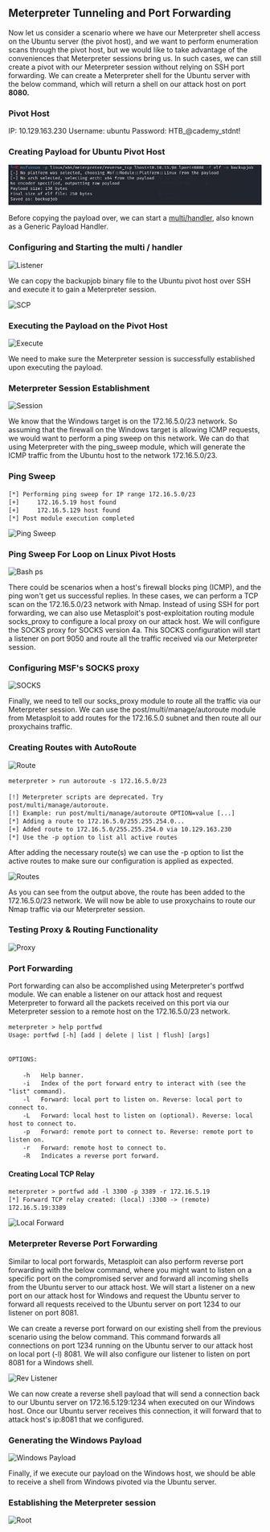 ## Meterpreter Tunneling and Port Forwarding

Now let us consider a scenario where we have our Meterpreter shell access on the Ubuntu server (the pivot host), and we want to perform enumeration scans through the pivot host, but we would like to take advantage of the conveniences that Meterpreter sessions bring us. In such cases, we can still create a pivot with our Meterpreter session without relying on SSH port forwarding. We can create a Meterpreter shell for the Ubuntu server with the below command, which will return a shell on our attack host on port **8080.**

### Pivot Host

IP: 10.129.163.230
Username: ubuntu
Password: HTB_@cademy_stdnt!

### Creating Payload for Ubuntu Pivot Host

![Payload](/Meterpreter-Tunneling-and-Port-Forwarding/images/met-payload.png) 

Before copying the payload over, we can start a [multi/handler](https://www.rapid7.com/db/modules/exploit/multi/handler/), also known as a Generic Payload Handler.


### Configuring and Starting the multi / handler

![Listener](/Pivoting-Tunneling-Port-Forwarding/Meterpreter-Tunneling-and-Port-Forwarding/images/listener.png) 

We can copy the backupjob binary file to the Ubuntu pivot host over SSH and execute it to gain a Meterpreter session.

![SCP](/Pivoting-Tunneling-Port-Forwarding/Meterpreter-Tunneling-and-Port-Forwarding/images/scp.png) 


### Executing the Payload on the Pivot Host

![Execute](/Pivoting-Tunneling-Port-Forwarding/Meterpreter-Tunneling-and-Port-Forwarding/images/execute.png) 

We need to make sure the Meterpreter session is successfully established upon executing the payload.

### Meterpreter Session Establishment

![Session](/Pivoting-Tunneling-Port-Forwarding/Meterpreter-Tunneling-and-Port-Forwarding/images/session.png) 

We know that the Windows target is on the 172.16.5.0/23 network. So assuming that the firewall on the Windows target is allowing ICMP requests, we would want to perform a ping sweep on this network. We can do that using Meterpreter with the ping_sweep module, which will generate the ICMP traffic from the Ubuntu host to the network 172.16.5.0/23.


### Ping Sweep

	[*] Performing ping sweep for IP range 172.16.5.0/23
	[+]     172.16.5.19 host found
	[+]     172.16.5.129 host found
	[*] Post module execution completed

![Ping Sweep](/Pivoting-Tunneling-Port-Forwarding/Meterpreter-Tunneling-and-Port-Forwarding/images/ping-sweep.png) 


### Ping Sweep For Loop on Linux Pivot Hosts

![Bash ps](/Pivoting-Tunneling-Port-Forwarding/Meterpreter-Tunneling-and-Port-Forwarding/images/bash-ping-sweep.png) 


There could be scenarios when a host's firewall blocks ping (ICMP), and the ping won't get us successful replies. In these cases, we can perform a TCP scan on the 172.16.5.0/23 network with Nmap. Instead of using SSH for port forwarding, we can also use Metasploit's post-exploitation routing module socks_proxy to configure a local proxy on our attack host. We will configure the SOCKS proxy for SOCKS version 4a. This SOCKS configuration will start a listener on port 9050 and route all the traffic received via our Meterpreter session.


### Configuring MSF's SOCKS proxy

![SOCKS](/Pivoting-Tunneling-Port-Forwarding/Meterpreter-Tunneling-and-Port-Forwarding/images/socks.png) 


Finally, we need to tell our socks_proxy module to route all the traffic via our Meterpreter session. We can use the post/multi/manage/autoroute module from Metasploit to add routes for the 172.16.5.0 subnet and then route all our proxychains traffic.

### Creating Routes with AutoRoute

![Route](/Pivoting-Tunneling-Port-Forwarding/Meterpreter-Tunneling-and-Port-Forwarding/images/route.png) 

	meterpreter > run autoroute -s 172.16.5.0/23

	[!] Meterpreter scripts are deprecated. Try post/multi/manage/autoroute.
	[!] Example: run post/multi/manage/autoroute OPTION=value [...]
	[*] Adding a route to 172.16.5.0/255.255.254.0...
	[+] Added route to 172.16.5.0/255.255.254.0 via 10.129.163.230
	[*] Use the -p option to list all active routes


After adding the necessary route(s) we can use the -p option to list the active routes to make sure our configuration is applied as expected.

![Routes](/Pivoting-Tunneling-Port-Forwarding/Meterpreter-Tunneling-and-Port-Forwarding/images/routes.png) 


As you can see from the output above, the route has been added to the 172.16.5.0/23 network. We will now be able to use proxychains to route our Nmap traffic via our Meterpreter session.


### Testing Proxy & Routing Functionality

![Proxy](/Pivoting-Tunneling-Port-Forwarding/Meterpreter-Tunneling-and-Port-Forwarding/images/proxy.png) 


### Port Forwarding

Port forwarding can also be accomplished using Meterpreter's portfwd module. We can enable a listener on our attack host and request Meterpreter to forward all the packets received on this port via our Meterpreter session to a remote host on the 172.16.5.0/23 network.

	meterpreter > help portfwd
	Usage: portfwd [-h] [add | delete | list | flush] [args]


	OPTIONS:

	    -h   Help banner.
	    -i   Index of the port forward entry to interact with (see the "list" command).
	    -l   Forward: local port to listen on. Reverse: local port to connect to.
	    -L   Forward: local host to listen on (optional). Reverse: local host to connect to.
	    -p   Forward: remote port to connect to. Reverse: remote port to listen on.
	    -r   Forward: remote host to connect to.
	    -R   Indicates a reverse port forward.


#### Creating Local TCP Relay

	meterpreter > portfwd add -l 3300 -p 3389 -r 172.16.5.19
	[*] Forward TCP relay created: (local) :3300 -> (remote) 172.16.5.19:3389

![Local Forward](/Pivoting-Tunneling-Port-Forwarding/Meterpreter-Tunneling-and-Port-Forwarding/images/local-fwd.png) 

### Meterpreter Reverse Port Forwarding

Similar to local port forwards, Metasploit can also perform reverse port forwarding with the below command, where you might want to listen on a specific port on the compromised server and forward all incoming shells from the Ubuntu server to our attack host. We will start a listener on a new port on our attack host for Windows and request the Ubuntu server to forward all requests received to the Ubuntu server on port 1234 to our listener on port 8081.

We can create a reverse port forward on our existing shell from the previous scenario using the below command. This command forwards all connections on port 1234 running on the Ubuntu server to our attack host on local port (-l) 8081. We will also configure our listener to listen on port 8081 for a Windows shell.

![Rev Listener](/Pivoting-Tunneling-Port-Forwarding/Meterpreter-Tunneling-and-Port-Forwarding/images/rev-listener.png) 

We can now create a reverse shell payload that will send a connection back to our Ubuntu server on 172.16.5.129:1234 when executed on our Windows host. Once our Ubuntu server receives this connection, it will forward that to attack host's ip:8081 that we configured.

### Generating the Windows Payload


![Windows Payload](/Pivoting-Tunneling-Port-Forwarding/Meterpreter-Tunneling-and-Port-Forwarding/images/win-payload.png) 


Finally, if we execute our payload on the Windows host, we should be able to receive a shell from Windows pivoted via the Ubuntu server.

### Establishing the Meterpreter session


![Root](/Pivoting-Tunneling-Port-Forwarding/Meterpreter-Tunneling-and-Port-Forwarding/images/root.png) 
